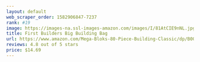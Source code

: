 ```yaml
---
layout: default 
﻿web_scraper_order: 1582906847-7237
rank: #19
image: https://images-na.ssl-images-amazon.com/images/I/81AtCIE9nNL.jpg
title: First Builders Big Building Bag
url: https://www.amazon.com/Mega-Bloks-80-Piece-Building-Classic/dp/B007GE75HY/ref=zg_mw_toys-and-games_19?_encoding=UTF8&psc=1&refRID=CQ1QRMJJW1ED0E69BGRT
reviews: 4.8 out of 5 stars
price: $14.69 
---
```

